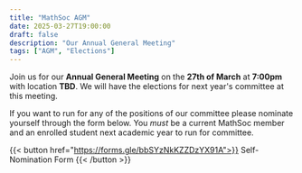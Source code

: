 ```yaml
---
title: "MathSoc AGM"
date: 2025-03-27T19:00:00
draft: false
description: "Our Annual General Meeting"
tags: ["AGM", "Elections"]
---
```

Join us for our **Annual General Meeting** on the **27th of March** at **7:00pm** with location **TBD**. We will have the elections for next year's committee at this meeting. 

If you want to run for any of the positions of our committee please nominate yourself through the form below. You *must* be a current MathSoc member and an enrolled student next academic year to run for committee. 

{{< button href="https://forms.gle/bbSYzNkKZZDzYX91A">}}
Self-Nomination Form
{{< /button >}}

